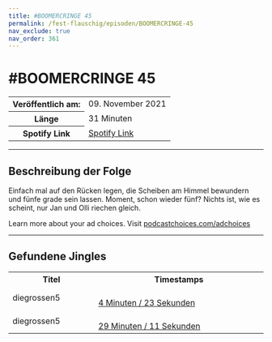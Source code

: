 ```yaml
---
title: #BOOMERCRINGE 45
permalink: /fest-flauschig/episoden/BOOMERCRINGE-45
nav_exclude: true
nav_order: 361
---
```


# #BOOMERCRINGE 45
<table class="resp-table dcf-table dcf-table-responsive dcf-table-bordered dcf-table-striped dcf-w-100%">
                    <tbody>
                        <tr>
                            <th scope="row">Veröffentlich am:</th>
                            <td data-label="Veröffentlich am:">09. November 2021</td>
                        </tr>
                        <tr>
                            <th scope="row">Länge </th>
                            <td data-label="Länge ">31 Minuten</td>
                        </tr><tr>
                                <th scope="row">Spotify Link</th>
                                <td data-label="Spotify Link"><a href="https://open.spotify.com/episode/30YB8Oo9wbPUIEwIk5ys7Q">Spotify Link</a></td>
                            </tr></tbody>
                </table>

***

## Beschreibung der Folge

<div>
<p>Einfach mal auf den Rücken legen, die Scheiben am Himmel bewundern und fünfe grade sein lassen. Moment, schon wieder fünf? Nichts ist, wie es scheint, nur Jan und Olli riechen gleich.</p><p> </p><p>Learn more about your ad choices. Visit <a href="https://podcastchoices.com/adchoices">podcastchoices.com/adchoices</a></p>  
</div>

***

## Gefundene Jingles

<table style="display: table;">
                                    <tr>
                                        <th class="tableColumnTitle">Titel</th>
                                        <th class="tableColumnTimestamps">Timestamps</th>
                                    </tr>
                                    <tr>
                                <td markdown="span"  class="tableColumnTitle">diegrossen5</td>
                                <td markdown="span" class="tableColumnTimestamps">
                                <br>
                                <a href="https://open.spotify.com/episode/30YB8Oo9wbPUIEwIk5ys7Q?t=263">
                                4 Minuten / 23 Sekunden</a>
                                </td></tr><tr>
                                <td markdown="span"  class="tableColumnTitle">diegrossen5</td>
                                <td markdown="span" class="tableColumnTimestamps">
                                <br>
                                <a href="https://open.spotify.com/episode/30YB8Oo9wbPUIEwIk5ys7Q?t=1751">
                                29 Minuten / 11 Sekunden</a>
                                </td></tr></table>